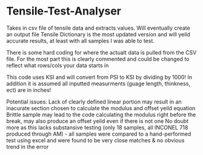 # Tensile-Test-Analyser
Takes in csv file of tensile data and extracts values. Will eventually create an output file
Tensile Dictionary is the most updated version and will yeild accurate results, at least with all samples I was able to test. 

There is some hard coding for where the actualt data is pulled from the CSV file. For the most part this is clearly commented and could be changed to reflect what rows/cols your data starts in

This code uses KSI and will convert from PSI to KSI by dividing by 1000!
In addition it is assumed all inputted measurments (guage length, thinkness, ect) are in inches!


Potential issues:
    Lack of clearly defined linear portion may result in an inacurate section chosen to calculate the modulus and offset yeild equation
    Brittle sample may lead to the code calculating the modulus right before the break, may also produce an offset yeild even if there is not one
    No doubt more as this lacks substansive testing (only 18 samples, all INCONEL 718 produced through AM) - all samples were compared to a hand-performed test using excel and were found to be very close matches & no obvious trend in the error
